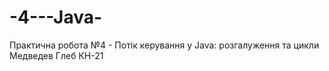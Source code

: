 # -4---Java-
Практична робота №4 - Потік керування у Java: розгалуження та цикли Медведев Глеб КН-21
